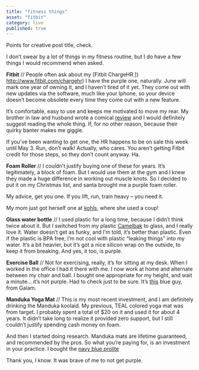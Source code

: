 ```yaml
---
title: "fitness things"
asset: "fitbit" 
category: live
published: true
---
```


Points for creative post title, check.

I don’t swear by a lot of things in my fitness routine, but I do have a few things I would recommend when asked.

**Fitbit** // People often ask about my [Fitbit ChargeHR.]) http://www.fitbit.com/chargehr) I have the purple one, naturally. June will mark one year of owning it, and I haven’t tired of it yet. They come out with new updates via the software, much like your Iphone, so your device doesn’t become obsolete every time they come out with a new feature.

It’s comfortable, easy to use and keeps me motivated to move my rear. My brother in law and husband wrote a comical [review](http://audaciousfox.com/2016/01/fitbit-hr-review) and I would definitely suggest reading the whole thing. If, for no other reason, because their quirky banter makes me giggle.

If you’ve been wanting to get one, the HR happens to be on sale this week until May 3. Run, don’t walk! Actually, who cares. You aren’t getting Fitbit credit for those steps, so they don’t count anyway. Ha.

**Foam Roller** // I couldn’t justify buying one of these for years. It’s legitimately, a block of foam. But I would use them at the gym and I knew they made a huge difference in working out muscle knots. So I decided to put it on my Christmas list, and santa brought me a purple foam roller.

My advice, get you one. If you lift, run, train heavy – you need it.

My mom just got herself one at [kohls,]( http://www.kohls.com/product/prd-1778822/black-mountain-products-36-in-extra-firm-high-density-foam-roller.jsp) where she used a coup!

**Glass water bottle** // I used plastic for a long time, because I didn’t think twice about it. But I switched from my plastic [Camelbak]( http://shop.camelbak.com/eddy-glass-7l/d/1113) to glass, and I really love it. Water doesn’t get as funky, and I’m told, it’s better than plastic. Even if the plastic is BPA free, I’m not cool with plastic “leaking things” into my water. It’s a bit heavier, but it’s got a nice silicon wrap on the outside, to keep it from breaking. And yes, it too, is purple.

**Exercise Ball** // Not for exercising, really, it’s for sitting at my desk. When I worked in the office I had it there with me. I now work at home and alternate between my chair and ball. I bought one appropriate for my height, and wait a minute… it’s not purple. Had to check just to be sure. It’s [this]( http://www.gaiam.com/product/extra-balance-ball-chair-ball/95-1472.html?dwvar_95-1472_color=charcoal#start=1) blue guy, from Gaiam.

**Manduka Yoga Mat** // This is my most recent investment, and I am definitely drinking the Manduka koolaid. My previous, TEAL colored yoga mat was from target. I probably spent a total of $20 on it and used it for about 4 years. It didn’t take long to realize it provided zero support, but I still couldn’t justify spending cash money on foam.

And then I started doing research. Manduka mats are lifetime guaranteed, and recommended by the pros. So what you’re paying for, is an investment in your practice. I bought the [navy blue prolite]( https://www.manduka.com/yoga-mats/pro/prolite-mat.html) 

Thank you, I know. It was brave of me to not get purple.


